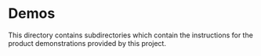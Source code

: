 # Demos
This directory contains subdirectories which contain the instructions for the product demonstrations provided by this project.